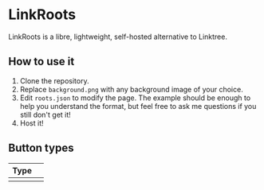 # LinkRoots
LinkRoots is a libre, lightweight, self-hosted alternative to Linktree.

## How to use it
1. Clone the repository.
2. Replace `background.png` with any background image of your choice.
3. Edit `roots.json` to modify the page. The example should be enough to help you understand the format, but feel free to ask me questions if you still don't get it!
4. Host it!

## Button types
| Type  |   |
|---|---|
|   |   |
